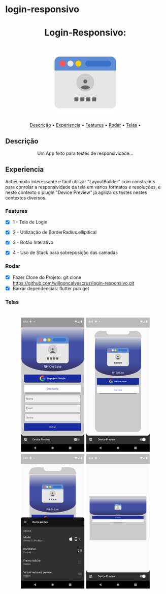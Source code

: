 # login-responsivo
<h1 align="center">Login-Responsivo: </h1>
<h1 align="center">
  <img alt="Acessar" title="#Telas" src="./assets/logo.png" width="200"/></h1>
<p align="center">
</h4>
 <a href="#Descrição">Descrição</a> •
 <a href="#Experiencia">Experiencia</a> •
 <a href="#Features">Features</a> •
 <a href="#Rodar">Rodar</a> • 
 <a href="#Telas">Telas</a> •
</p>

## Descrição
<p align="center">Um App feito para testes de responsividade...
 </p>

## Experiencia
Achei muito interessante e fácil utilizar "LayoutBuilder" com constraints para conrolar a responsividade da tela em varios formatos e resoluções, e neste contexto o plugin "Device Preview" já agiliza os testes nestes contextos diversos.</a>
### Features
- [x] 1 - Tela de Login
- [x] 2 - Utilização de BorderRadius.ellipitical
- [x] 3 - Botão Interativo
- [x] 4 - Uso de Stack para sobreposição das camadas


### Rodar
- [x] Fazer Clone do Projeto: git clone https://github.com/willgoncalvescruz/login-responsivo.git
- [x] Baixar dependencias: flutter pub get

### Telas
<h1 align="center">
  <img alt="Painel" title="#Painel" src="./assets/images/3.png" width="200"/>
  <img alt="Iphone" title="#Iphone" src="./assets/images/2.png" width="200"/>
  <img alt="Device" title="#Device" src="./assets/images/1.png" width="200"/>
  <img alt="Desktop" title="#Desktop" src="./assets/images/4.png" width="200"/>
</h1>